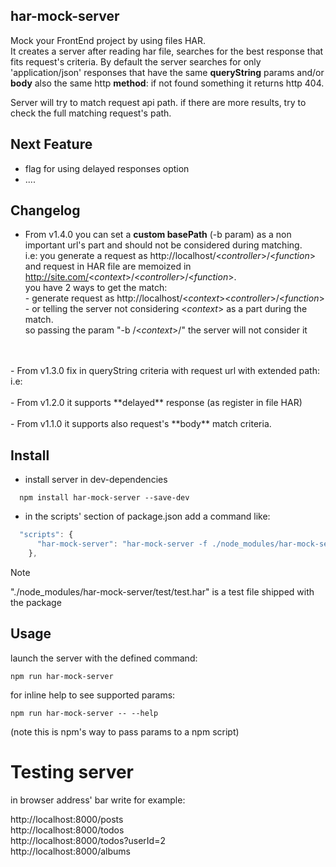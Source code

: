 ## har-mock-server
Mock your FrontEnd project by using files HAR.<br/>
It creates a server after reading har file, searches for the best response that fits request's criteria.
By default the server searches for only 'application/json' responses that have the same **queryString** params and/or **body** also the same http **method**: if not found something it returns http 404.

Server will try to match request api path.
if there are more results, try to check the full matching request's path.


## Next Feature
- flag for using delayed responses option
- ....


## Changelog
- From v1.4.0 you can set a **custom basePath** (-b param) as a non important url's part and should not be considered during matching.<br>
i.e:  you generate a request as http://localhost/<_controller_>/<_function_> and request in HAR file are memoized in http://site.com/<_context_>/<_controller_>/<_function_>.
<br>you have 2 ways to get the match:
<br>- generate request as http://localhost/<_context_><_controller_>/<_function_>
<br>- or telling the server not considering <_context_> as a part during the match.
<br>so passing the param "-b /<_context_>/" the server will not consider it
<br/>
<br/>
- From v1.3.0  fix in queryString criteria with request url with extended path: i.e:  <http://baseUrl/path1/path2/api>
<br/>
<br/>
- From v1.2.0  it supports **delayed** response (as register in file HAR)
<br/>
<br/>
- From v1.1.0 it supports also request's **body** match criteria.


## Install
- install server in dev-dependencies
```shell
  npm install har-mock-server --save-dev
```

- in the scripts' section of package.json add a command like:
```javascript
  "scripts": {
      "har-mock-server": "har-mock-server -f ./node_modules/har-mock-server/test/test.har"
	},
```
> [!NOTE]
> "./node_modules/har-mock-server/test/test.har" is a test file shipped with the package

## Usage
launch the server with the defined command:<br/>
  ```
  npm run har-mock-server
  ```

for inline help to see supported params:
  ```
  npm run har-mock-server -- --help
  ```
(note this is npm's way to pass params to a npm script)

# Testing server

in browser address' bar write for example:

http://localhost:8000/posts<br />
http://localhost:8000/todos<br />
http://localhost:8000/todos?userId=2<br />
http://localhost:8000/albums<br />
